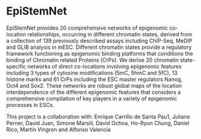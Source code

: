 # EpiStemNet

EpiStemNet provides 20 comprehensive networks of epigenomic co-location relationships, occurring in different chromatin states, derived from a collection of 139 previously described assays including ChIP-Seq, MeDIP and GLIB analysis in mESC. Different chromatin states provide a regulatory framework functioning as epigenomic binding platforms that conditions the binding of Chromatin related Proteins (CrPs). We derive 20 chromatin state-specific networks of direct co-locations involving epigenomic features including 3 types of cytosine modifications (5mC, 5hmC and 5fC), 13 histone marks and 61 CrPs including the ESC master regulators Nanog, Oct4 and Sox2. These networks are robust global maps of the location interdependence of the different epigenomic features that considers a comprehensive compilation of key players in a variety of epigenomic processes in ESCs.

This project is a collaboration with: Enrique Carrillo de Santa Pau1, Juliane Perner, David Juan, Simone Marsili, David Ochoa, Ho-Ryun Chung, Daniel Rico, Martin Vingron and Alfonso Valencia
